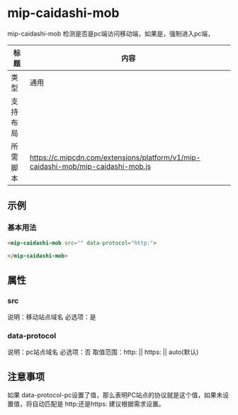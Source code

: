 # mip-caidashi-mob

mip-caidashi-mob 检测是否是pc端访问移动端，如果是，强制进入pc端，

标题|内容
----|----
类型|通用
支持布局|
所需脚本|https://c.mipcdn.com/extensions/platform/v1/mip-caidashi-mob/mip-caidashi-mob.js

## 示例

### 基本用法
```html
<mip-caidashi-mob src="" data-protocol="http:">
   
</mip-caidashi-mob>
```

## 属性

### src

说明：移动站点域名
必选项：是

### data-protocol

说明：pc站点域名
必选项：否
取值范围：http: || https: || auto(默认)

## 注意事项
如果 data-protocol-pc设置了值，那么表明PC站点的协议就是这个值，如果未设置值，将自动匹配是 http:还是https: 建议根据需求设置。

